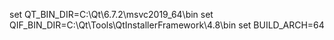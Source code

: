 set QT_BIN_DIR=C:\Qt\6.7.2\msvc2019_64\bin
set QIF_BIN_DIR=C:\Qt\Tools\QtInstallerFramework\4.8\bin
set BUILD_ARCH=64
